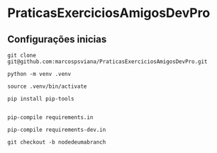 # PraticasExerciciosAmigosDevPro

## Configurações inicias
```
git clone git@github.com:marcospsviana/PraticasExerciciosAmigosDevPro.git

python -m venv .venv

source .venv/bin/activate

pip install pip-tools


pip-compile requirements.in

pip-compile requirements-dev.in

git checkout -b nodedeumabranch

```